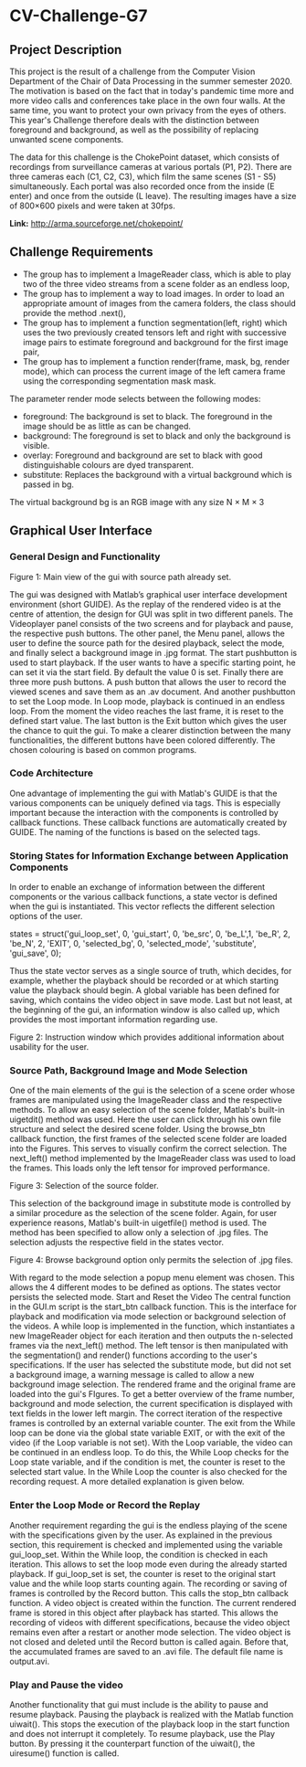 # CV-Challenge-G7

## Project Description

This project is the result of a challenge from the Computer Vision Department of the Chair of Data Processing in the summer semester 2020. The motivation is based on the fact that in today's pandemic time more and more video calls and conferences take place in the own four walls. At the same time, you want to protect your own privacy from the eyes of others. This year's Challenge therefore deals with the distinction between foreground and background, as well as the possibility of replacing unwanted scene components. 

The data for this challenge is the ChokePoint dataset, which consists of recordings from surveillance cameras at various portals (P1, P2). There are three cameras each (C1, C2, C3), which film the same scenes (S1 - S5) simultaneously. Each portal was also recorded once from the inside (E enter) and once from the outside (L leave). The resulting images have a size of 800×600 pixels and were taken at 30fps.

__Link:__ http://arma.sourceforge.net/chokepoint/

## Challenge Requirements

* The group has to implement a ImageReader class, which is able to play two of the three video streams from a scene folder as an endless loop,
* The group has to implement a way to load images. In order to load an appropriate amount of images from the camera folders, the class should provide the method .next(),
* The group has to implement a function segmentation(left, right) which uses the two previously created tensors left and right with successive image pairs to estimate foreground and background for the first image pair,
* The group has to implement a function render(frame, mask, bg, render mode), which can process the current image of the left camera frame using the corresponding segmentation mask mask. 

The parameter render mode selects between the following modes:
- foreground: The background is set to black. The foreground in the image should be as little as can be changed.
- background: The foreground is set to black and only the background is visible.
- overlay: Foreground and background are set to black with good distinguishable colours are dyed transparent.
- substitute: Replaces the background with a virtual background which is passed in bg. 

The virtual background bg is an RGB image with any size N × M × 3



## Graphical User Interface

### General Design and Functionality

Figure 1: Main view of the gui with source path already set. 

The gui was designed with Matlab’s graphical user interface development environment (short GUIDE). As the replay of the rendered video is at the centre of attention, the design for GUI was split in two different panels. The Videoplayer panel consists of the two screens and for playback and pause, the respective push buttons. The other panel, the Menu panel, allows the user to define the source path for the desired playback, select the mode, and finally select a background image in .jpg format. The start pushbutton is used to start playback. If the user wants to have a specific starting point, he can set it via the start field. By default the value 0 is set. Finally there are three more push buttons. A push button that allows the user to record the viewed scenes and save them as an .av document. And another pushbutton to set the Loop mode. In Loop mode, playback is continued in an endless loop. From the moment the video reaches the last frame, it is reset to the defined start value. The last button is the Exit button which gives the user the chance to quit the gui. To make a clearer distinction between the many functionalities, the different buttons have been colored differently. The chosen colouring is based on common programs.  

### Code Architecture
One advantage of implementing the gui with Matlab's GUIDE is that the various components can be uniquely defined via tags. This is especially important because the interaction with the components is controlled by callback functions. These callback functions are automatically created by GUIDE. The naming of the functions is based on the selected tags.

### Storing States for Information Exchange between Application Components
In order to enable an exchange of information between the different components or the various callback functions, a state vector is defined when the gui is instantiated. This vector reflects the different selection options of the user. 

states = struct('gui_loop_set', 0, 'gui_start', 0, 'be_src', 0, 'be_L',1, 'be_R', 2, 'be_N', 2, 'EXIT', 0, 'selected_bg', 0, 'selected_mode', 'substitute', 'gui_save', 0);

Thus the state vector serves as a single source of truth, which decides, for example, whether the playback should be recorded or at which starting value the playback should begin. A global variable has been defined for saving, which contains the video object in save mode. Last but not least, at the beginning of the gui, an information window is also called up, which provides the most important information regarding use. 

Figure 2: Instruction window which provides additional information about usability for the user.

### Source Path, Background Image and Mode Selection
One of the main elements of the gui is the selection of a scene order whose frames are manipulated using the ImageReader class and the respective methods. To allow an easy selection of the scene folder, Matlab's built-in uigetdit() method was used. Here the user can click through his own file structure and select the desired scene folder. Using the browse_btn callback function, the first frames of the selected scene folder are loaded into the Figures. This serves to visually confirm the correct selection. The next_left() method implemented by the ImageReader class was used to load the frames. This loads only the left tensor for improved performance. 

Figure 3: Selection of the source folder. 

This selection of the background image in substitute mode is controlled by a similar procedure as the selection of the scene folder. Again, for user experience reasons, Matlab's built-in uigetfile() method is used. The method has been specified to allow only a selection of .jpg files.  The selection adjusts the respective field in the states vector. 

Figure 4: Browse background option only permits the selection of .jpg files.

With regard to the mode selection a popup menu element was chosen. This allows the 4 different modes to be defined as options. The states vector persists the selected mode. 
Start and Reset the Video 
The central function in the GUI.m script is the start_btn callback function. This is the interface for playback and modification via mode selection or background selection of the videos. A while loop is implemented in the function, which instantiates a new ImageReader object for each iteration and then outputs the n-selected frames via the next_left() method. The left tensor is then manipulated with the segmentation() and render() functions according to the user's specifications. If the user has selected the substitute mode, but did not set a background image, a warning message is called to allow a new background image selection. The rendered frame and the original frame are loaded into the gui's FIgures. To get a better overview of the frame number, background and mode selection, the current specification is displayed with text fields in the lower left margin. The correct iteration of the respective frames is controlled by an external variable counter. The exit from the While loop can be done via the global state variable EXIT, or with the exit of the video (if the Loop variable is not set). With the Loop variable, the video can be continued in an endless loop. To do this, the While Loop checks for the Loop state variable, and if the condition is met, the counter is reset to the selected start value. In the While Loop the counter is also checked for the recording request. A more detailed explanation is given below. 

### Enter the Loop Mode or Record the Replay
Another requirement regarding the gui is the endless playing of the scene with the specifications given by the user. As explained in the previous section, this requirement is checked and implemented using the variable gui_loop_set. Within the While loop, the condition is checked in each iteration. This allows to set the loop mode even during the already started playback. If gui_loop_set is set, the counter is reset to the original start value and the while loop starts counting again. 
The recording or saving of frames is controlled by the Record button. This calls the stop_btn callback function. A video object is created within the function. The current rendered frame is stored in this object after playback has started. This allows the recording of videos with different specifications, because the video object remains even after a restart or another mode selection. The video object is not closed and deleted until the Record button is called again. Before that, the accumulated frames are saved to an .avi file. The default file name is output.avi.

### Play and Pause the video
Another functionality that gui must include is the ability to pause and resume playback. Pausing the playback is realized with the Matlab function uiwait(). This stops the execution of the playback loop in the start function and does not interrupt it completely. To resume playback, use the Play button. By pressing it the counterpart function of the uiwait(), the uiresume() function is called. 
